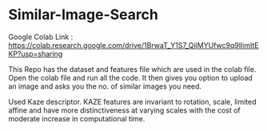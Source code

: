 # Similar-Image-Search
Google Colab Link : https://colab.research.google.com/drive/1BrwaT_Y1S7_QiIMYUfwc9q9lIimItEKP?usp=sharing

This Repo has the dataset and features file which are used in the colab file. Open the colab file and run all the code. It then gives you option to upload an image and asks you the no. of similar images you need.

Used Kaze descriptor. KAZE features are invariant to rotation, scale, limited affine and have more distinctiveness at varying scales with the cost of moderate increase in computational time.
